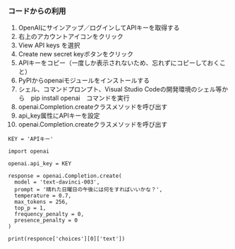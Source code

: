 ### コードからの利用  
1. OpenAIにサインアップ／ログインしてAPIキーを取得する  
  1. 右上のアカウントアイコンをクリック  
  2. View API keys を選択  
  3. Create new secret keyボタンをクリック  
  4. APIキーをコピー（一度しか表示されないため、忘れずにコピーしておくこと）  
2. PyPIからopenaiモジュールをインストールする  
  1. シェル、コマンドプロンプト、Visual Studio Codeの開発環境のシェル等から　pip install openai　コマンドを実行  
3. openai.Completion.createクラスメソッドを呼び出す  
  1. api_key属性にAPIキーを設定  
  2. openai.Completion.createクラスメソッドを呼び出す  
  
```  
KEY = 'APIキー'  
  
import openai  
  
openai.api_key = KEY  
  
response = openai.Completion.create(  
  model = 'text-davinci-003',
  prompt = '晴れた日曜日の午後には何をすればいいかな？',  
  temperature = 0.7,  
  max_tokens = 256,  
  top_p = 1,  
  frequency_penalty = 0,  
  presence_penalty = 0  
)  

print(responce['choices'][0]['text'])  
```  
